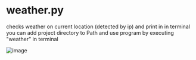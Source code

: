 # weather.py
checks weather on current location (detected by ip) and print in in terminal
you can add project directory to Path and use program by executing "weather" in terminal

![image](https://user-images.githubusercontent.com/37059480/181207976-67b7ca4e-4a27-48aa-b276-081fbad9193d.png)
